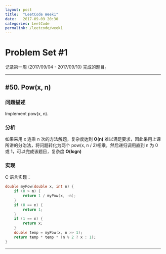 ```yaml
---
layout: post
title:  "LeetCode Week1"
date:   2017-09-09 20:30
categories: LeetCode
permalink: /leetcode/week1
---
```


# Problem Set #1

记录第一周 (2017/09/04 - 2017/09/10) 完成的题目。

---

##  #50. Pow(x, n)

### 问题描述

Implement pow(x, n).

### 分析

如果采用 x 连乘 n 次的方法解题，复杂度达到 **O(n)** 难以满足要求，因此采用上课所讲的分治法，将问题转化为两个 pow(x, n / 2)相乘，然后递归调用直到 n 为 0 或 1，可以完成该题目，复杂度 **O(logn)**

### 实现

C 语言实现：

```c
double myPow(double x, int n) {
    if (0 > n) {
        return 1 / myPow(x, -n);
    }
    if (0 == n) {
        return 1;
    }
    if (1 == n) {
        return x;
    }
    double temp = myPow(x, n >> 1);
    return temp * temp * (n % 2 ? x : 1);
}
```

---